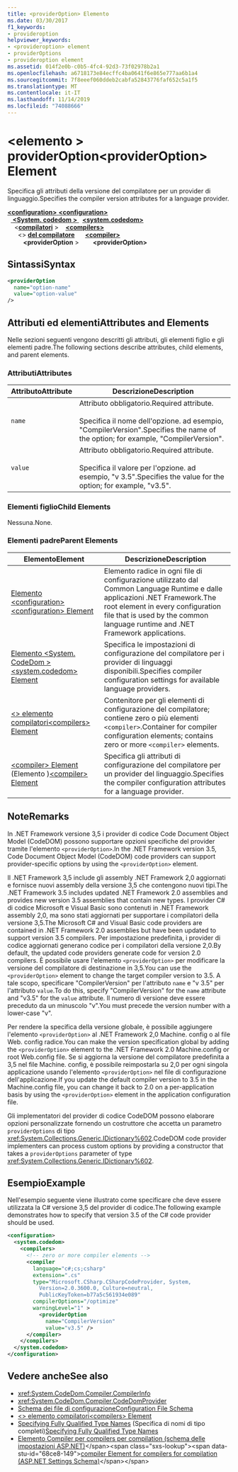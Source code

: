 ```yaml
---
title: <providerOption> Elemento
ms.date: 03/30/2017
f1_keywords:
- provideroption
helpviewer_keywords:
- <provideroption> element
- providerOptions
- provideroption element
ms.assetid: 014f2e0b-c0b5-4fc4-92d3-73f02978b2a1
ms.openlocfilehash: a6718173e84ecffc4ba0641f6e865e777aa6b1a4
ms.sourcegitcommit: 7f8eeef060ddeb2cabfa52843776faf652c5a1f5
ms.translationtype: MT
ms.contentlocale: it-IT
ms.lasthandoff: 11/14/2019
ms.locfileid: "74088666"
---
```

# <a name="provideroption-element"></a><span data-ttu-id="68ce8-102">\<elemento > providerOption</span><span class="sxs-lookup"><span data-stu-id="68ce8-102">\<providerOption> Element</span></span>
<span data-ttu-id="68ce8-103">Specifica gli attributi della versione del compilatore per un provider di linguaggio.</span><span class="sxs-lookup"><span data-stu-id="68ce8-103">Specifies the compiler version attributes for a language provider.</span></span>  

<span data-ttu-id="68ce8-104">[ **\<configuration>** ](../configuration-element.md)</span><span class="sxs-lookup"><span data-stu-id="68ce8-104">[**\<configuration>**](../configuration-element.md)</span></span>\
<span data-ttu-id="68ce8-105">&nbsp;&nbsp;[ **\<System. codedom >** ](system-codedom-element.md)</span><span class="sxs-lookup"><span data-stu-id="68ce8-105">&nbsp;&nbsp;[**\<system.codedom>**](system-codedom-element.md)</span></span>\
<span data-ttu-id="68ce8-106">&nbsp;&nbsp;&nbsp;&nbsp;\<[**compilatori**](compilers-element.md) ></span><span class="sxs-lookup"><span data-stu-id="68ce8-106">&nbsp;&nbsp;&nbsp;&nbsp;[**\<compilers>**](compilers-element.md)</span></span>\
<span data-ttu-id="68ce8-107">&nbsp;&nbsp;&nbsp;&nbsp;&nbsp;&nbsp;\<> [**del compilatore**](compiler-element.md)</span><span class="sxs-lookup"><span data-stu-id="68ce8-107">&nbsp;&nbsp;&nbsp;&nbsp;&nbsp;&nbsp;[**\<compiler>**](compiler-element.md)</span></span>\
<span data-ttu-id="68ce8-108">&nbsp;&nbsp;&nbsp;&nbsp;&nbsp;&nbsp;&nbsp;&nbsp; **\<providerOption** ></span><span class="sxs-lookup"><span data-stu-id="68ce8-108">&nbsp;&nbsp;&nbsp;&nbsp;&nbsp;&nbsp;&nbsp;&nbsp;**\<providerOption>**</span></span>

## <a name="syntax"></a><span data-ttu-id="68ce8-109">Sintassi</span><span class="sxs-lookup"><span data-stu-id="68ce8-109">Syntax</span></span>  
  
```xml  
<providerOption  
  name="option-name"  
  value="option-value"  
/>  
```  
  
## <a name="attributes-and-elements"></a><span data-ttu-id="68ce8-110">Attributi ed elementi</span><span class="sxs-lookup"><span data-stu-id="68ce8-110">Attributes and Elements</span></span>  
 <span data-ttu-id="68ce8-111">Nelle sezioni seguenti vengono descritti gli attributi, gli elementi figlio e gli elementi padre.</span><span class="sxs-lookup"><span data-stu-id="68ce8-111">The following sections describe attributes, child elements, and parent elements.</span></span>  
  
### <a name="attributes"></a><span data-ttu-id="68ce8-112">Attributi</span><span class="sxs-lookup"><span data-stu-id="68ce8-112">Attributes</span></span>  
  
|<span data-ttu-id="68ce8-113">Attributo</span><span class="sxs-lookup"><span data-stu-id="68ce8-113">Attribute</span></span>|<span data-ttu-id="68ce8-114">Descrizione</span><span class="sxs-lookup"><span data-stu-id="68ce8-114">Description</span></span>|  
|---------------|-----------------|  
|`name`|<span data-ttu-id="68ce8-115">Attributo obbligatorio.</span><span class="sxs-lookup"><span data-stu-id="68ce8-115">Required attribute.</span></span><br /><br /> <span data-ttu-id="68ce8-116">Specifica il nome dell'opzione. ad esempio, "CompilerVersion".</span><span class="sxs-lookup"><span data-stu-id="68ce8-116">Specifies the name of the option; for example, "CompilerVersion".</span></span>|  
|`value`|<span data-ttu-id="68ce8-117">Attributo obbligatorio.</span><span class="sxs-lookup"><span data-stu-id="68ce8-117">Required attribute.</span></span><br /><br /> <span data-ttu-id="68ce8-118">Specifica il valore per l'opzione. ad esempio, "v 3.5".</span><span class="sxs-lookup"><span data-stu-id="68ce8-118">Specifies the value for the option; for example, "v3.5".</span></span>|  
  
### <a name="child-elements"></a><span data-ttu-id="68ce8-119">Elementi figlio</span><span class="sxs-lookup"><span data-stu-id="68ce8-119">Child Elements</span></span>  
 <span data-ttu-id="68ce8-120">Nessuna.</span><span class="sxs-lookup"><span data-stu-id="68ce8-120">None.</span></span>  
  
### <a name="parent-elements"></a><span data-ttu-id="68ce8-121">Elementi padre</span><span class="sxs-lookup"><span data-stu-id="68ce8-121">Parent Elements</span></span>  
  
|<span data-ttu-id="68ce8-122">Elemento</span><span class="sxs-lookup"><span data-stu-id="68ce8-122">Element</span></span>|<span data-ttu-id="68ce8-123">Descrizione</span><span class="sxs-lookup"><span data-stu-id="68ce8-123">Description</span></span>|  
|-------------|-----------------|  
|[<span data-ttu-id="68ce8-124">Elemento \<configuration></span><span class="sxs-lookup"><span data-stu-id="68ce8-124">\<configuration> Element</span></span>](../configuration-element.md)|<span data-ttu-id="68ce8-125">Elemento radice in ogni file di configurazione utilizzato dal Common Language Runtime e dalle applicazioni .NET Framework.</span><span class="sxs-lookup"><span data-stu-id="68ce8-125">The root element in every configuration file that is used by the common language runtime and .NET Framework applications.</span></span>|  
|[<span data-ttu-id="68ce8-126">Elemento \<System. CodeDom ></span><span class="sxs-lookup"><span data-stu-id="68ce8-126">\<system.codedom> Element</span></span>](system-codedom-element.md)|<span data-ttu-id="68ce8-127">Specifica le impostazioni di configurazione del compilatore per i provider di linguaggi disponibili.</span><span class="sxs-lookup"><span data-stu-id="68ce8-127">Specifies compiler configuration settings for available language providers.</span></span>|  
|[<span data-ttu-id="68ce8-128">\<> elemento compilatori</span><span class="sxs-lookup"><span data-stu-id="68ce8-128">\<compilers> Element</span></span>](compilers-element.md)|<span data-ttu-id="68ce8-129">Contenitore per gli elementi di configurazione del compilatore; contiene zero o più elementi `<compiler>`.</span><span class="sxs-lookup"><span data-stu-id="68ce8-129">Container for compiler configuration elements; contains zero or more `<compiler>` elements.</span></span>|  
|<span data-ttu-id="68ce8-130">[\<compiler> Element](compiler-element.md) (Elemento <compiler>)</span><span class="sxs-lookup"><span data-stu-id="68ce8-130">[\<compiler> Element](compiler-element.md)</span></span>|<span data-ttu-id="68ce8-131">Specifica gli attributi di configurazione del compilatore per un provider del linguaggio.</span><span class="sxs-lookup"><span data-stu-id="68ce8-131">Specifies the compiler configuration attributes for a language provider.</span></span>|  
  
## <a name="remarks"></a><span data-ttu-id="68ce8-132">Note</span><span class="sxs-lookup"><span data-stu-id="68ce8-132">Remarks</span></span>  
 <span data-ttu-id="68ce8-133">In .NET Framework versione 3,5 i provider di codice Code Document Object Model (CodeDOM) possono supportare opzioni specifiche del provider tramite l'elemento `<providerOption>`.</span><span class="sxs-lookup"><span data-stu-id="68ce8-133">In the .NET Framework version 3.5, Code Document Object Model (CodeDOM) code providers can support provider-specific options by using the `<providerOption>` element.</span></span>  
  
 <span data-ttu-id="68ce8-134">Il .NET Framework 3,5 include gli assembly .NET Framework 2,0 aggiornati e fornisce nuovi assembly della versione 3,5 che contengono nuovi tipi.</span><span class="sxs-lookup"><span data-stu-id="68ce8-134">The .NET Framework 3.5 includes updated .NET Framework 2.0 assemblies and provides new version 3.5 assemblies that contain new types.</span></span> <span data-ttu-id="68ce8-135">I provider C# di codice Microsoft e Visual Basic sono contenuti in .NET Framework assembly 2,0, ma sono stati aggiornati per supportare i compilatori della versione 3,5.</span><span class="sxs-lookup"><span data-stu-id="68ce8-135">The Microsoft C# and Visual Basic code providers are contained in .NET Framework 2.0 assemblies but have been updated to support version 3.5 compilers.</span></span> <span data-ttu-id="68ce8-136">Per impostazione predefinita, i provider di codice aggiornati generano codice per i compilatori della versione 2,0.</span><span class="sxs-lookup"><span data-stu-id="68ce8-136">By default, the updated code providers generate code for version 2.0 compilers.</span></span> <span data-ttu-id="68ce8-137">È possibile usare l'elemento `<providerOption>` per modificare la versione del compilatore di destinazione in 3,5.</span><span class="sxs-lookup"><span data-stu-id="68ce8-137">You can use the `<providerOption>` element to change the target compiler version to 3.5.</span></span> <span data-ttu-id="68ce8-138">A tale scopo, specificare "CompilerVersion" per l'attributo `name` e "v 3.5" per l'attributo `value`.</span><span class="sxs-lookup"><span data-stu-id="68ce8-138">To do this, specify "CompilerVersion" for the `name` attribute and "v3.5" for the `value` attribute.</span></span> <span data-ttu-id="68ce8-139">Il numero di versione deve essere preceduto da un minuscolo "v".</span><span class="sxs-lookup"><span data-stu-id="68ce8-139">You must precede the version number with a lower-case "v".</span></span>  
  
 <span data-ttu-id="68ce8-140">Per rendere la specifica della versione globale, è possibile aggiungere l'elemento `<providerOption>` al .NET Framework 2,0 Machine. config o al file Web. config radice.</span><span class="sxs-lookup"><span data-stu-id="68ce8-140">You can make the version specification global by adding the `<providerOption>` element to the .NET Framework 2.0 Machine.config or root Web.config file.</span></span> <span data-ttu-id="68ce8-141">Se si aggiorna la versione del compilatore predefinita a 3,5 nel file Machine. config, è possibile reimpostarla su 2,0 per ogni singola applicazione usando l'elemento `<providerOption>` nel file di configurazione dell'applicazione.</span><span class="sxs-lookup"><span data-stu-id="68ce8-141">If you update the default compiler version to 3.5 in the Machine.config file, you can change it back to 2.0 on a per-application basis by using the `<providerOption>` element in the application configuration file.</span></span>  
  
 <span data-ttu-id="68ce8-142">Gli implementatori del provider di codice CodeDOM possono elaborare opzioni personalizzate fornendo un costruttore che accetta un parametro `providerOptions` di tipo <xref:System.Collections.Generic.IDictionary%602>.</span><span class="sxs-lookup"><span data-stu-id="68ce8-142">CodeDOM code provider implementers can process custom options by providing a constructor that takes a `providerOptions` parameter of type <xref:System.Collections.Generic.IDictionary%602>.</span></span>  
  
## <a name="example"></a><span data-ttu-id="68ce8-143">Esempio</span><span class="sxs-lookup"><span data-stu-id="68ce8-143">Example</span></span>  
 <span data-ttu-id="68ce8-144">Nell'esempio seguente viene illustrato come specificare che deve essere utilizzata la C# versione 3,5 del provider di codice.</span><span class="sxs-lookup"><span data-stu-id="68ce8-144">The following example demonstrates how to specify that version 3.5 of the C# code provider should be used.</span></span>  
  
```xml  
<configuration>  
  <system.codedom>  
    <compilers>  
      <!-- zero or more compiler elements -->  
      <compiler  
        language="c#;cs;csharp"  
        extension=".cs"  
        type="Microsoft.CSharp.CSharpCodeProvider, System,   
          Version=2.0.3600.0, Culture=neutral,   
          PublicKeyToken=b77a5c561934e089"  
        compilerOptions="/optimize"  
        warningLevel="1" >  
          <providerOption  
            name="CompilerVersion"  
            value="v3.5" />  
      </compiler>  
    </compilers>  
  </system.codedom>  
</configuration>  
```  
  
## <a name="see-also"></a><span data-ttu-id="68ce8-145">Vedere anche</span><span class="sxs-lookup"><span data-stu-id="68ce8-145">See also</span></span>

- <xref:System.CodeDom.Compiler.CompilerInfo>
- <xref:System.CodeDom.Compiler.CodeDomProvider>
- [<span data-ttu-id="68ce8-146">Schema dei file di configurazione</span><span class="sxs-lookup"><span data-stu-id="68ce8-146">Configuration File Schema</span></span>](../index.md)
- [<span data-ttu-id="68ce8-147">\<> elemento compilatori</span><span class="sxs-lookup"><span data-stu-id="68ce8-147">\<compilers> Element</span></span>](compilers-element.md)
- <span data-ttu-id="68ce8-148">[Specifying Fully Qualified Type Names](../../../reflection-and-codedom/specifying-fully-qualified-type-names.md) (Specifica di nomi di tipo completi)</span><span class="sxs-lookup"><span data-stu-id="68ce8-148">[Specifying Fully Qualified Type Names](../../../reflection-and-codedom/specifying-fully-qualified-type-names.md)</span></span>
- <span data-ttu-id="68ce8-149">[Elemento Compiler per compilers per compilation (schema delle impostazioni ASP.NET)](https://docs.microsoft.com/previous-versions/dotnet/netframework-4.0/a15ebt6c(v=vs.100))</span><span class="sxs-lookup"><span data-stu-id="68ce8-149">[compiler Element for compilers for compilation (ASP.NET Settings Schema)](https://docs.microsoft.com/previous-versions/dotnet/netframework-4.0/a15ebt6c(v=vs.100))</span></span>
